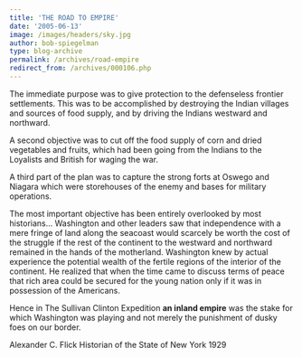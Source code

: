 ```yaml
---
title: 'THE ROAD TO EMPIRE'
date: '2005-06-13'
image: /images/headers/sky.jpg
author: bob-spiegelman
type: blog-archive
permalink: /archives/road-empire
redirect_from: /archives/000106.php
---
```



The immediate purpose was to give protection to the defenseless frontier settlements. This was to be accomplished by destroying the Indian villages and sources of food supply, and by driving the Indians westward and northward.

A second objective was to cut off the food supply of corn and dried vegetables and fruits, which had been going from the Indians to the Loyalists and British for waging the war.

A third part of the plan was to capture the strong forts at Oswego and Niagara which were storehouses of the enemy and bases for military operations.

The most important objective has been entirely overlooked by most historians... Washington and other leaders saw that independence with a mere fringe of land along the seacoast would scarcely be worth the cost of the struggle if the rest of the continent to the westward and northward remained in the hands of the motherland. Washington knew by actual experience the potential wealth of the fertile regions of the interior of the continent. He realized that when the time came to discuss terms of peace that rich area could be secured for the young nation only if it was in possession of the Americans.

Hence in The Sullivan Clinton Expedition **an inland empire** was the stake for which Washington was playing and not merely the punishment of dusky foes on our border.

Alexander C. Flick
Historian of the State of New York
1929
